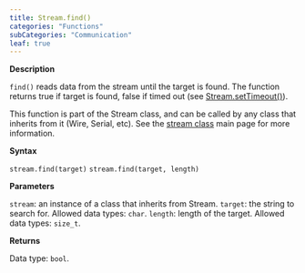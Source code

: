 ```yaml
---
title: Stream.find()
categories: "Functions"
subCategories: "Communication"
leaf: true
---
```


**Description**

`find()` reads data from the stream until the target is found. The
function returns true if target is found, false if timed out (see
[Stream.setTimeout()](../streamsettimeout)).

This function is part of the Stream class, and can be called by any
class that inherits from it (Wire, Serial, etc). See the [stream
class](../../stream) main page for more information.

**Syntax**

`stream.find(target)`
`stream.find(target, length)`

**Parameters**

`stream`: an instance of a class that inherits from Stream.
`target`: the string to search for. Allowed data types: `char`.
`length`: length of the target. Allowed data types: `size_t`.

**Returns**

Data type: `bool`.
